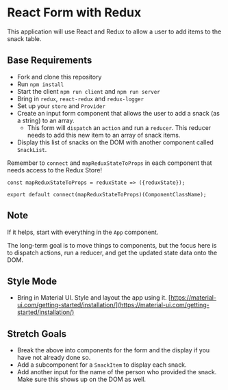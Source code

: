 # React Form with Redux

This application will use React and Redux to allow a user to add items to the snack table.

## Base Requirements

- Fork and clone this repository
- Run `npm install`
- Start the client `npm run client` and `npm run server`
- Bring in `redux`, `react-redux` and `redux-logger`
- Set up your `store` and `Provider`
- Create an input form component that allows the user to add a snack (as a string) to an array. 
  - This form will `dispatch` an `action` and run a `reducer`. This reducer needs to add this new item to an array of snack items.
- Display this list of snacks on the DOM with another component called `SnackList`.

Remember to `connect` and `mapReduxStateToProps` in each component that needs access to the Redux Store! 

```
const mapReduxStateToProps = reduxState => ({reduxState});

export default connect(mapReduxStateToProps)(ComponentClassName);
```

## Note

If it helps, start with everything in the `App` component.

The long-term goal is to move things to components, but the focus here is to dispatch actions, run a reducer, and get the updated state data onto the DOM.


## Style Mode

- Bring in Material UI. Style and layout the app using it. [https://material-ui.com/getting-started/installation/](https://material-ui.com/getting-started/installation/)

## Stretch Goals

- Break the above into components for the form and the display if you have not already done so.
- Add a subcomponent for a `SnackItem` to display each snack.
- Add another input for the name of the person who provided the snack. Make sure this shows up on the DOM as well.
